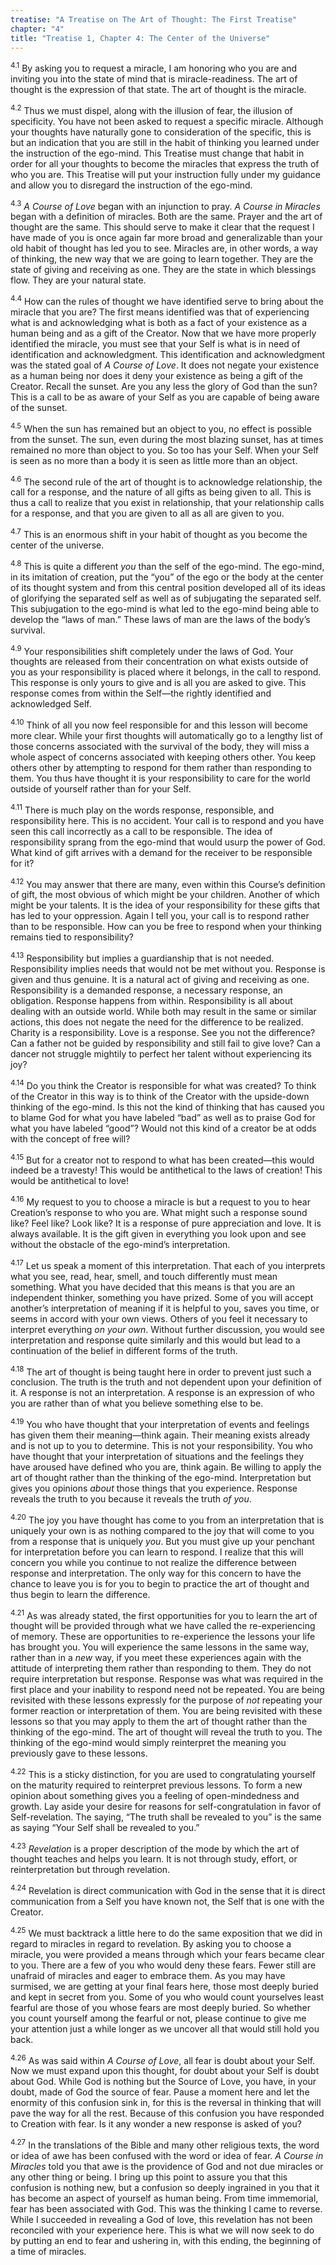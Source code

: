 ```yaml
---
treatise: "A Treatise on The Art of Thought: The First Treatise"
chapter: "4"
title: "Treatise 1, Chapter 4: The Center of the Universe"
---
```


<sup>4.1</sup> By asking you to request a miracle, I am honoring who you
are and inviting you into the state of mind that is miracle-readiness.
The art of thought is the expression of that state. The art of thought
is the miracle. 

<sup>4.2</sup> Thus we must dispel, along with the illusion of fear, the
illusion of specificity. You have not been asked to request a specific
miracle. Although your thoughts have naturally gone to
consideration of the specific, this is but an indication that you are
still in the habit of thinking you learned under the instruction of the
ego-mind. This Treatise must change that habit in order for all your
thoughts to become the miracles that express the truth of who you are.
This Treatise will put your instruction fully under my guidance and
allow you to disregard the instruction of the ego-mind. 

<sup>4.3</sup> *A Course of Love* began with an injunction to pray. *A
Course in Miracles* began with a definition of miracles. Both are the
same. Prayer and the art of thought are the same.  This should serve to
make it clear that the request I have made of you is once again far more
broad and generalizable than your old habit of thought has led you to
see.  Miracles are, in other words, a way of thinking, the new way that
we are going to learn together. They are the state of giving and
receiving as one. They are the state in which blessings flow. They are
your natural state. 

<sup>4.4</sup> How can the rules of thought we have identified serve to
bring about the miracle that you are? The first means identified was
that of experiencing what is and acknowledging what is both as a fact of
your existence as a human being and as a gift of the Creator. Now that
we have more properly identified the miracle, you must see that your
Self is what is in need of identification and acknowledgment. This
identification and acknowledgment was the stated goal of *A Course of
Love*. It does not negate your existence as a human being nor does it
deny your existence as being a gift of the Creator. Recall the sunset.
Are you any less the glory of God than the sun? This is a
call to be as aware of your Self as you are capable of being aware of
the sunset. 

<sup>4.5</sup> When the sun has remained but an object to you, no effect
is possible from the sunset.  The sun, even during the most blazing
sunset, has at times remained no more than object to you. So too has
your Self.  When your Self is seen as no more than a body it is seen as
little more than an object. 

<sup>4.6</sup> The second rule of the art of thought is to acknowledge
relationship, the call for a response, and the nature of all gifts as
being given to all.  This is thus a call to realize that you exist in
relationship, that your relationship calls for a response, and that you
are given to all as all are given to you. 

<sup>4.7</sup> This is an enormous shift in your habit of thought as you
become the center of the universe. 

<sup>4.8</sup> This is quite a different *you* than the self of the
ego-mind. The ego-mind, in its imitation of creation, put the “you” of
the ego or the body at the center of its thought system and from this
central position developed all of its ideas of glorifying the separated
self as well as of subjugating the separated self. This subjugation to
the ego-mind is what led to the ego-mind being able to develop the “laws
of man.” These laws of man are the laws of the body’s survival. 

<sup>4.9</sup> Your responsibilities shift completely under the laws of
God. Your thoughts are released from their concentration on what exists
outside of you as your responsibility is placed where it belongs, in the
call to respond. This response is only yours to give and is all you are
asked to give. This response comes from within the Self—the rightly
identified and acknowledged Self. 

<sup>4.10</sup> Think of all you now feel responsible for and this
lesson will become more clear. While your first thoughts will
automatically go to a lengthy list of those concerns associated with the
survival of the body, they will miss a whole aspect of concerns
associated with keeping others other. You keep others other by
attempting to respond for them rather than responding to them. You thus
have thought it is your responsibility to care for the world outside of
yourself rather than for your Self. 

<sup>4.11</sup> There is much play on the words response, responsible,
and responsibility here. This is no accident. Your call is to respond
and you have seen this call incorrectly as a call to be responsible. The
idea of responsibility sprang from the ego-mind that would usurp the
power of God. What kind of gift arrives with a demand for the receiver
to be responsible for it?

<sup>4.12</sup> You may answer that there are many, even within this
Course’s definition of gift, the most obvious of which might be your
children. Another of which might be your talents. It is the
idea of your responsibility for these gifts that has led to your
oppression. Again I tell you, your call is to respond rather than to be
responsible. How can you be free to respond when your thinking remains
tied to responsibility? 

<sup>4.13</sup> Responsibility but implies a guardianship that is not
needed.  Responsibility implies needs that would not be met without you.
Response is given and thus genuine. It is a natural act of giving and
receiving as one. Responsibility is a demanded response, a necessary
response, an obligation. Response happens from within. Responsibility is
all about dealing with an outside world. While both may result in the
same or similar actions, this does not negate the need for the
difference to be realized. Charity is a responsibility. Love is a
response. See you not the difference? Can a father not be guided by
responsibility and still fail to give love? Can a dancer not struggle
mightily to perfect her talent without experiencing its joy? 

<sup>4.14</sup> Do you think the Creator is responsible for what was
created? To think of the Creator in this way is to think of the Creator
with the upside-down thinking of the ego-mind. Is this not the kind of
thinking that has caused you to blame God for what you have labeled
“bad” as well as to praise God for what you have labeled “good”? Would
not this kind of a creator be at odds with the concept of free will? 

<sup>4.15</sup> But for a creator not to respond to what has been
created—this would indeed be a travesty!  This would be antithetical to
the laws of creation! This would be antithetical to love!  

<sup>4.16</sup> My request to you to choose a miracle is but a request
to you to hear Creation’s response to who you are. What might such a
response sound like? Feel like? Look like? It is a response of pure
appreciation and love. It is always available. It is the gift given in
everything you look upon and see without the obstacle of the ego-mind’s
interpretation. 

<sup>4.17</sup> Let us speak a moment of this interpretation. That each
of you interprets what you see, read, hear, smell, and touch differently
must mean something. What you have decided that this means is that you
are an independent thinker, something you have prized. Some of you will
accept another’s interpretation of meaning if it is helpful to you,
saves you time, or seems in accord with your own views. Others of you
feel it necessary to interpret everything *on your own*. Without further
discussion, you would see interpretation and response quite similarly
and this would but lead to a continuation of the belief in different
forms of the truth. 

<sup>4.18</sup> The art of thought is being taught here in order to
prevent just such a conclusion. The truth is the truth and not dependent
upon your definition of it. A response is not an interpretation. A
response is an expression of who you are rather than of what you believe
something else to be. 

<sup>4.19</sup> You who have thought that your interpretation of events
and feelings has given them their meaning—think again. Their meaning
exists already and is not up to you to determine. This is not your
responsibility. You who have thought that your interpretation of
situations and the feelings they have aroused have defined who you are,
think again. Be willing to apply the art of thought rather than the
thinking of the ego-mind. Interpretation but gives you opinions *about*
those things that you experience. Response reveals the truth to you
because it reveals the truth *of you*.

<sup>4.20</sup> The joy you have thought has come to you from an
interpretation that is uniquely your own is as nothing compared to the
joy that will come to you from a response that is uniquely *you*. But
you must give up your penchant for interpretation before you can learn
to respond. I realize that this will concern you while you continue to
not realize the difference between response and interpretation. The only
way for this concern to have the chance to leave you is for you to begin
to practice the art of thought and thus begin to learn the difference. 

<sup>4.21</sup> As was already stated, the first opportunities for you
to learn the art of thought will be provided through what we have called
the re-experiencing of memory. These are opportunities to re-experience
the lessons your life has brought you. You will experience the same
lessons in the same way, rather than in a *new* way, if you meet these
experiences again with the attitude of interpreting them rather than
responding to them. They do not require interpretation but response.
Response was what was required in the first place and your inability to
respond need not be repeated. You are being revisited with these lessons
expressly for the purpose of *not* repeating your former reaction or
interpretation of them.  You are being revisited with these lessons so
that you may apply to them the art of thought rather than the thinking
of the ego-mind. The art of thought will reveal the truth to you. The
thinking of the ego-mind would simply reinterpret the meaning you
previously gave to these lessons.

<sup>4.22</sup> This is a sticky distinction, for you are used to
congratulating yourself on the maturity required to reinterpret previous
lessons. To form a new opinion about something gives you a feeling of
open-mindedness and growth. Lay aside your desire for reasons for
self-congratulation in favor of Self-revelation. The saying, “The truth
shall be revealed to you” is the same as saying “Your Self shall be
revealed to you.” 

<sup>4.23</sup> *Revelation* is a proper description of the mode by
which the art of thought teaches and helps you learn. It is not through
study, effort, or reinterpretation but through revelation.

<sup>4.24</sup> Revelation is direct communication with God in the sense
that it is direct communication from a Self you have known not, the Self
that is one with the Creator. 

<sup>4.25</sup> We must backtrack a little here to do the same
exposition that we did in regard to miracles in regard to revelation. By
asking you to choose a miracle, you were provided a means through which
your fears became clear to you. There are a few of you who would deny
these fears.  Fewer still are unafraid of miracles and eager to embrace
them. As you may have surmised, we are getting at your final fears here,
those most deeply buried and kept in secret from you. Some of you who
would count yourselves least fearful are those of you whose fears are
most deeply buried. So whether you count yourself among the fearful or
not, please continue to give me your attention just a while longer as we
uncover all that would still hold you back. 

<sup>4.26</sup> As was said within *A Course of Love*, all fear is doubt
about your Self. Now we must expand upon this thought, for doubt about
your Self is doubt about God. While God is nothing but the Source of
Love, you have, in your doubt, made of God the source of fear. Pause a
moment here and let the enormity of this confusion sink in, for this is
the reversal in thinking that will pave the way for all the rest.
Because of this confusion you have responded to Creation with fear. Is
it any wonder a new response is asked of you?

<sup>4.27</sup> In the translations of the Bible and many other
religious texts, the word or idea of awe has been confused with the word
or idea of fear.  *A Course in Miracles* told you that awe is the
providence of God and not due miracles or any other thing or being. I
bring up this point to assure you that this confusion is nothing new,
but a confusion so deeply ingrained in you that it has become an aspect
of yourself as human being. From time immemorial, fear has been
associated with God. This was the thinking I came to reverse. While I
succeeded in revealing a God of love, this revelation has not been
reconciled with your experience here.  This is what we will now seek to
do by putting an end to fear and ushering in, with this ending, the
beginning of a time of miracles.

